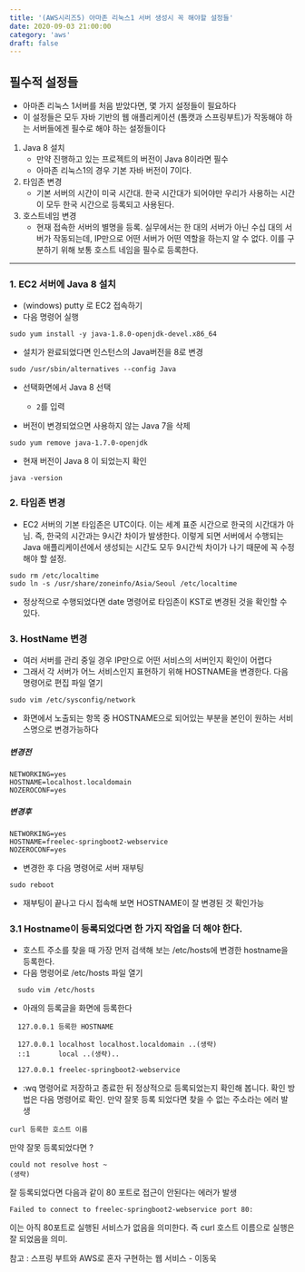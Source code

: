 ```yaml
---
title: '(AWS시리즈5) 아마존 리눅스1 서버 생성시 꼭 해야할 설정들'
date: 2020-09-03 21:00:00
category: 'aws'
draft: false
---
```


## 필수적 설정들

- 아마존 리눅스 1서버를 처음 받았다면, 몇 가지 설정들이 필요하다
- 이 설정들은 모두 자바 기반의 웹 애플리케이션 (톰캣과 스프링부트)가 작동해야 하는 서버들에겐 필수로 해야 하는 설정들이다

1. Java 8 설치
   - 만약 진행하고 있는 프로젝트의 버전이 Java 8이라면 필수
   - 아마존 리눅스1의 경우 기본 자바 버전이 7이다.
1. 타임존 변경
   - 기본 서버의 시간이 미국 시간대. 한국 시간대가 되어야만 우리가 사용하는 시간이 모두 한국 시간으로 등록되고 사용된다.
1. 호스트네임 변경
   - 현재 접속한 서버의 별명을 등록. 실무에서는 한 대의 서버가 아닌 수십 대의 서버가 작동되는데, IP만으로 어떤 서버가 어떤 역할을 하는지 알 수 없다. 이를 구분하기 위해 보통 호스트 네임을 필수로 등록한다.

---

### 1. EC2 서버에 Java 8 설치

- (windows) putty 로 EC2 접속하기
- 다음 명령어 실행

```
sudo yum install -y java-1.8.0-openjdk-devel.x86_64
```

- 설치가 완료되었다면 인스턴스의 Java버전을 8로 변경

```
sudo /usr/sbin/alternatives --config Java
```

- 선택화면에서 Java 8 선택

  - `2`를 입력

- 버전이 변경되었으면 사용하지 않는 Java 7을 삭제

```
sudo yum remove java-1.7.0-openjdk
```

- 현재 버전이 Java 8 이 되었는지 확인

```
java -version
```

### 2. 타임존 변경

- EC2 서버의 기본 타임존은 UTC이다. 이는 세계 표준 시간으로 한국의 시간대가 아님. 즉, 한국의 시간과는 9시간 차이가 발생한다. 이렇게 되면 서버에서 수행되는 Java 애플리케이션에서 생성되는 시간도 모두 9시간씩 차이가 나기 때문에 꼭 수정해야 할 설정.

```
sudo rm /etc/localtime
sudo ln -s /usr/share/zoneinfo/Asia/Seoul /etc/localtime
```

- 정상적으로 수행되었다면 date 명령어로 타임존이 KST로 변경된 것을 확인할 수 있다.

### 3. HostName 변경

- 여러 서버를 관리 중일 경우 IP만으로 어떤 서비스의 서버인지 확인이 어렵다
- 그래서 각 서버가 어느 서비스인지 표현하기 위해 HOSTNAME을 변경한다. 다음 명령어로 편집 파일 열기

```
sudo vim /etc/sysconfig/network
```

- 화면에서 노출되는 항목 중 HOSTNAME으로 되어있는 부분을 본인이 원하는 서비스명으로 변경가능하다

##### 변경전

```
NETWORKING=yes
HOSTNAME=localhost.localdomain
NOZEROCONF=yes
```

##### 변경후

```
NETWORKING=yes
HOSTNAME=freelec-springboot2-webservice
NOZEROCONF=yes
```

- 변경한 후 다음 명령어로 서버 재부팅

```
sudo reboot
```

- 재부팅이 끝나고 다시 접속해 보면 HOSTNAME이 잘 변경된 것 확인가능

### 3.1 Hostname이 등록되었다면 한 가지 작업을 더 해야 한다.

- 호스트 주소를 찾을 때 가장 먼저 검색해 보는 /etc/hosts에 변경한 hostname을 등록한다.
- 다음 명령어로 /etc/hosts 파일 열기

```
  sudo vim /etc/hosts
```

- 아래의 등록글을 화면에 등록한다

```
  127.0.0.1 등록한 HOSTNAME
```

```
  127.0.0.1 localhost localhost.localdomain ..(생략)
  ::1       local ..(생략)..

  127.0.0.1 freelec-springboot2-webservice
```

- :wq 명령어로 저장하고 종료한 뒤 정상적으로 등록되었는지 확인해 봅니다. 확인 방법은 다음 명령어로 확인. 만약 잘못 등록 되었다면 찾을 수 없는 주소라는 에러 발생

```
curl 등록한 호스트 이름
```

만약 잘못 등록되었다면 ?

```
could not resolve host ~
(생략)
```

잘 등록되었다면 다음과 같이 80 포트로 접근이 안된다는 에러가 발생

```
Failed to connect to freelec-springboot2-webservice port 80:
```

이는 아직 80포트로 실행된 서비스가 없음을 의미한다. 즉 curl 호스트 이름으로 실행은 잘 되었음을 의미.

참고 : 스프링 부트와 AWS로 혼자 구현하는 웹 서비스 - 이동욱

